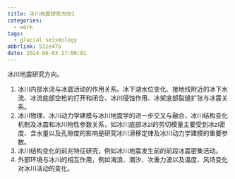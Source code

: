 ```yaml
---
title: 冰川地震研究方向1
categories:
  - work
tags:
  - glacial seismology
abbrlink: 511e47a
date: 2024-06-03 17:00:01
---
```

冰川地震研究方向。
<!--less-->
1. 冰川内部水流与冰震活动的作用关系。冰下湖水位变化、接地线附近的冰下水流、冰流底部空枪的打开和闭合、冰川侵蚀作用、冰架底部裂缝扩张与冰震关系。
2. 冰川物理、冰川动力学建模与冰川地震学的进一步交叉与融合、冰川结构变化机制及冰震和冰川物性参数关系，如冰川底部冰zi的剪切模量主要受到冰zi密度、含水量以及孔隙度的影响是研究冰川滑移定律及冰川动力学建模的重要参数。
3. 冰川结构变化的前兆特征研究，例如冰川地震发生前的前段冰震密集活动。
4. 外部环境与冰川的相互作用，例如海浪、潮汐、次重力波以及温度、风场变化对冰川活动的变化。
